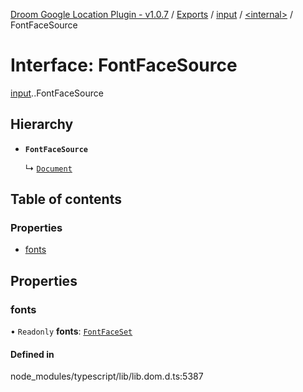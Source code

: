 [Droom Google Location Plugin - v1.0.7](../README.md) / [Exports](../modules.md) / [input](../modules/input.md) / [<internal\>](../modules/input._internal_.md) / FontFaceSource

# Interface: FontFaceSource

[input](../modules/input.md).[<internal>](../modules/input._internal_.md).FontFaceSource

## Hierarchy

- **`FontFaceSource`**

  ↳ [`Document`](input._internal_.Document.md)

## Table of contents

### Properties

- [fonts](input._internal_.FontFaceSource.md#fonts)

## Properties

### fonts

• `Readonly` **fonts**: [`FontFaceSet`](../modules/input._internal_.md#fontfaceset)

#### Defined in

node_modules/typescript/lib/lib.dom.d.ts:5387
